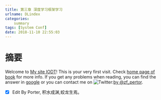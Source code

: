 ```yaml
---
title: 第三章 深度学习框架学习
urlname: DLindex
categories:      
    summary    
tags: [System Conf]
date: 2018-11-10 22:55:03
---
```


# 摘要

Welcome to [My site IODT](http://index.porterpan.top/)! This is your very first visit. Check [home page of book](https://porter.gitbook.io/deep-learning-series/) for more info. If you get any problems when reading, you can find the answer in [google](https://www.google.com) or you can contact me on ![Twitter](./image1/twitter.ico):[by @zf_pertor](https://twitter.com/zf_pertor?lang=en).

- [x] Edit By Porter, 积水成渊,蛟龙生焉。

<!-- more -->
